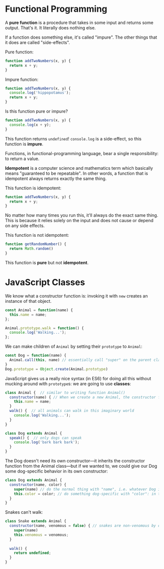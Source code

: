 # Functional Programming
A **pure function** is a procedure that takes in some input and returns some output. That's it. It literally does nothing else.

If a function does something else, it's called "impure". The other things that it does are called "side-effects".

Pure function:
```javascript
function addTwoNumbers(x, y) {
  return x + y;
}
```

Impure function:
```javascript
function addTwoNumbers(x, y) {
  console.log('hippopotamus');
  return x + y;
}
```

Is this function pure or impure?
```javascript
function addTwoNumbers(x, y) {
  console.log(x + y);
}
```
This function returns `undefined`! `console.log` is a side-effect, so this function is **impure**.

Functions, in functional-programming language, bear a single responsibility: to return a value.

**Idempotent** is a computer science and mathematics term which basically means "guaranteed to be repeatable". In other words, a function that is idempotent always returns exactly the same thing.

This function is idempotent:
```javascript
function addTwoNumbers(x, y) {
  return x + y;
}
```
No matter how many times you run this, it'll always do the exact same thing. This is because it relies solely on the input and does not cause or depend on any side effects.

This function is not idempotent:
```javascript
function getRandomNumber() {
  return Math.random()
}
```
This function is **pure** but not **idempotent**.

# JavaScript Classes
We know what a constructor function is: invoking it with `new` creates an instance of that object.
```javascript
const Animal = function(name) {
  this.name = name;
};

Animal.prototype.walk = function() {
  console.log('Walking...');
};
```
We can make children of `Animal` by setting their `prototype` to `Animal`:
```javascript
const Dog = function(name) {
  Animal.call(this, name) // essentially call "super" on the parent class`
}
Dog.prototype = Object.create(Animal.prototype)
```

JavaScript gives us a really nice syntax (in ES6) for doing all this without mucking around with `prototype`s: we are going to use **classes**:
```javascript
class Animal {  // similar to writing function Animal()
  constructor(name) { // When we create a new Animal, the constructor function will run
    this.name = name;
  }
  walk() {  // all animals can walk in this imaginary world
    console.log('Walking...');
  }
}

class Dog extends Animal {
  speak() {  // only dogs can speak
    console.log('bark bark bark');
  }
}
```
The Dog doesn't need its own constructor—it inherits the constructor function from the Animal class—but if we wanted to, we could give our Dog some dog-specific behavior in its own constructor:
```javascript
class Dog extends Animal {
  constructor(name, color) {
    super(name) // do the normal thing with "name", i.e. whatever Dog inherited from Animal
    this.color = color; // do something dog-specific with "color": in this world, only dogs have colors
  }
}
```

Snakes can't walk:
```javascript
class Snake extends Animal {
  constructor(name, venomous = false) { // snakes are non-venomous by default
    super(name)
    this.venomous = venomous;
  }
  
  walk() {
    return undefined;
  }
}
```
